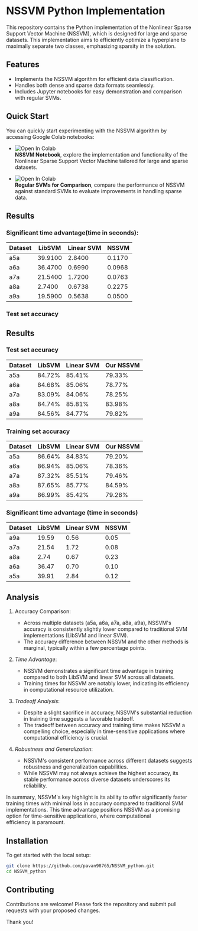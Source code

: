 # NSSVM Python Implementation

This repository contains the Python implementation of the Nonlinear Sparse Support Vector Machine (NSSVM), which is designed for large and sparse datasets. This implementation aims to efficiently optimize a hyperplane to maximally separate two classes, emphasizing sparsity in the solution.

## Features

- Implements the NSSVM algorithm for efficient data classification.
- Handles both dense and sparse data formats seamlessly.
- Includes Jupyter notebooks for easy demonstration and comparison with regular SVMs.

## Quick Start

You can quickly start experimenting with the NSSVM algorithm by accessing Google Colab notebooks:

- [<img src="https://colab.research.google.com/assets/colab-badge.svg" alt="Open In Colab" align="left"/>](https://colab.research.google.com/drive/1R36dSVg-jNKD5luLzWQmYLm07Id7jGfK?usp=sharing)  
  **NSSVM Notebook**, explore the implementation and functionality of the Nonlinear Sparse Support Vector Machine tailored for large and sparse datasets.

- [<img src="https://colab.research.google.com/assets/colab-badge.svg" alt="Open In Colab" align="left"/>](https://colab.research.google.com/drive/1gUzm_euQRMJ7glNz212Ykw8d2UAgu7AG?usp=sharing)  
  **Regular SVMs for Comparison**, compare the performance of NSSVM against standard SVMs to evaluate improvements in handling sparse data.

## Results

### Significant time advantage(time in seconds):

| Dataset | LibSVM  | Linear SVM | NSSVM  |
| ------- | ------- | ---------- | ------ |
| a5a     | 39.9100 | 2.8400     | 0.1170 |
| a6a     | 36.4700 | 0.6990     | 0.0968 |
| a7a     | 21.5400 | 1.7200     | 0.0763 |
| a8a     | 2.7400  | 0.6738     | 0.2275 |
| a9a     | 19.5900 | 0.5638     | 0.0500 |

### Test set accuracy

## Results

### Test set accuracy

| Dataset | LibSVM | Linear SVM | Our NSSVM |
| ------- | ------ | ---------- | --------- |
| a5a     | 84.72% | 85.41%     | 79.33%    |
| a6a     | 84.68% | 85.06%     | 78.77%    |
| a7a     | 83.09% | 84.06%     | 78.25%    |
| a8a     | 84.74% | 85.81%     | 83.98%    |
| a9a     | 84.56% | 84.77%     | 79.82%    |

### Training set accuracy

| Dataset | LibSVM | Linear SVM | Our NSSVM |
| ------- | ------ | ---------- | --------- |
| a5a     | 86.64% | 84.83%     | 79.20%    |
| a6a     | 86.94% | 85.06%     | 78.36%    |
| a7a     | 87.32% | 85.51%     | 79.46%    |
| a8a     | 87.65% | 85.77%     | 84.59%    |
| a9a     | 86.99% | 85.42%     | 79.28%    |

### Significant time advantage (time in seconds)

| Dataset | LibSVM | Linear SVM | NSSVM |
| ------- | ------ | ---------- | ----- |
| a9a     | 19.59  | 0.56       | 0.05  |
| a7a     | 21.54  | 1.72       | 0.08  |
| a8a     | 2.74   | 0.67       | 0.23  |
| a6a     | 36.47  | 0.70       | 0.10  |
| a5a     | 39.91  | 2.84       | 0.12  |

## Analysis

1. Accuracy Comparison:

   - Across multiple datasets (a5a, a6a, a7a, a8a, a9a), NSSVM's accuracy is consistently slightly lower compared to traditional SVM implementations (LibSVM and linear SVM).
   - The accuracy difference between NSSVM and the other methods is marginal, typically within a few percentage points.

2. _Time Advantage_:

   - NSSVM demonstrates a significant time advantage in training compared to both LibSVM and linear SVM across all datasets.
   - Training times for NSSVM are notably lower, indicating its efficiency in computational resource utilization.

3. _Tradeoff Analysis_:

   - Despite a slight sacrifice in accuracy, NSSVM's substantial reduction in training time suggests a favorable tradeoff.
   - The tradeoff between accuracy and training time makes NSSVM a compelling choice, especially in time-sensitive applications where computational efficiency is crucial.

4. _Robustness and Generalization_:
   - NSSVM's consistent performance across different datasets suggests robustness and generalization capabilities.
   - While NSSVM may not always achieve the highest accuracy, its stable performance across diverse datasets underscores its reliability.

In summary, NSSVM's key highlight is its ability to offer significantly faster training times with minimal loss in accuracy compared to traditional SVM implementations. This time advantage positions NSSVM as a promising option for time-sensitive applications, where computational efficiency is paramount.

## Installation

To get started with the local setup:

```bash
git clone https://github.com/pavan98765/NSSVM_python.git
cd NSSVM_python
```

## Contributing

Contributions are welcome! Please fork the repository and submit pull requests with your proposed changes.

Thank you!
